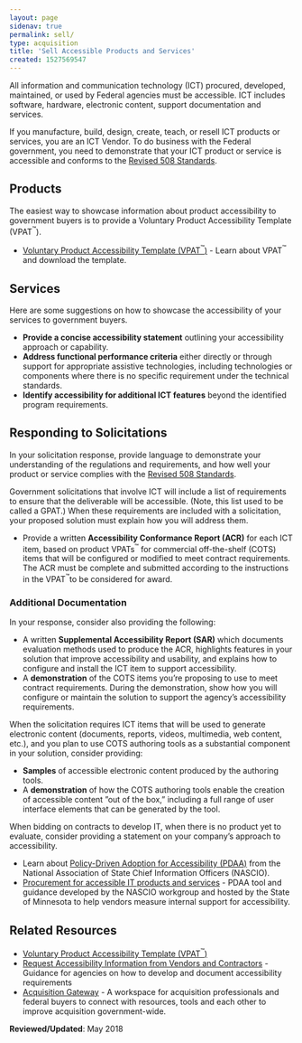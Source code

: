 ```yaml
---
layout: page
sidenav: true
permalink: sell/
type: acquisition
title: 'Sell Accessible Products and Services'
created: 1527569547
---
```


All information and communication technology (ICT) procured, developed, maintained, or used by Federal agencies must be accessible. ICT includes software, hardware, electronic content, support documentation and services.

If you manufacture, build, design, create, teach, or resell ICT products or services, you are an ICT Vendor. To do business with the Federal government, you need to demonstrate that your ICT product or service is accessible and conforms to the [Revised 508 Standards][1].

## Products

The easiest way to showcase information about product accessibility to government buyers is to provide a Voluntary Product Accessibility Template (VPAT<sup>&trade;</sup>).

  * [Voluntary Product Accessibility Template (VPAT<sup>&trade;</sup>)][2] - Learn about VPAT<sup>&trade;</sup> and download the template.

## Services

Here are some suggestions on how to showcase the accessibility of your services to government buyers.

  * **Provide a concise accessibility statement** outlining your accessibility approach or capability.
  * **Address functional performance criteria** either directly or through support for appropriate assistive technologies, including technologies or components where there is no specific requirement under the technical standards.
  * **Identify accessibility for additional ICT features** beyond the identified program requirements.

## Responding to Solicitations

In your solicitation response, provide language to demonstrate your understanding of the regulations and requirements, and how well your product or service complies with the [Revised 508 Standards][1].

Government solicitations that involve ICT will include a list of requirements to ensure that the deliverable will be accessible. (Note, this list used to be called a GPAT.) When these requirements are included with a solicitation, your proposed solution must explain how you will address them.

  * Provide a written **Accessibility Conformance Report (ACR)** for each ICT item, based on product VPATs<sup>&trade;</sup> for commercial off-the-shelf (COTS) items that will be configured or modified to meet contract requirements. The ACR must be complete and submitted according to the instructions in the VPAT<sup>&trade;</sup>to be considered for award.

### Additional Documentation

In your response, consider also providing the following:

  * A written **Supplemental Accessibility Report (SAR)** which documents evaluation methods used to produce the ACR, highlights features in your solution that improve accessibility and usability, and explains how to configure and install the ICT item to support accessibility.
  * A **demonstration** of the COTS items you&rsquo;re proposing to use to meet contract requirements. During the demonstration, show how you will configure or maintain the solution to support the agency&rsquo;s accessibility requirements.

When the solicitation requires ICT items that will be used to generate electronic content (documents, reports, videos, multimedia, web content, etc.), and you plan to use COTS authoring tools as a substantial component in your solution, consider providing:

  * **Samples** of accessible electronic content produced by the authoring tools.
  * A **demonstration** of how the COTS authoring tools enable the creation of accessible content &rdquo;out of the box,&rdquo; including a full range of user interface elements that can be generated by the tool.

When bidding on contracts to develop IT, when there is no product yet to evaluate, consider providing a statement on your company&rsquo;s approach to accessibility.

  * Learn about [Policy-Driven Adoption for Accessibility (PDAA)][3] from the National Association of State Chief Information Officers (NASCIO).
  * [Procurement for accessible IT products and services][4] - PDAA tool and guidance developed by the NASCIO workgroup and hosted by the State of Minnesota to help vendors measure internal support for accessibility.

## Related Resources
  * [Voluntary Product Accessibility Template (VPAT<sup>&trade;</sup>)][2]
  * [Request Accessibility Information from Vendors and Contractors][5] - Guidance for agencies on how to develop and document accessibility requirements
  * [Acquisition Gateway][6] - A workspace for acquisition professionals and federal buyers to connect with resources, tools and each other to improve acquisition government-wide.

**Reviewed/Updated**: May 2018


 [1]: https://www.access-board.gov/guidelines-and-standards/communications-and-it/about-the-ict-refresh/final-rule
 [2]: {{site.baseurl}}/sell/vpat
 [3]: https://www.nascio.org/resource-center/resources/accessibility-in-it-procurement-part-1/
 [4]: https://mn.gov/mnit/programs/accessibility/it-procurement.jsp
 [5]: {{site.baseurl}}/buy/request-accessibility-information
 [6]: https://www.gsa.gov/tools/supply-procurement-etools/acquisition-gateway